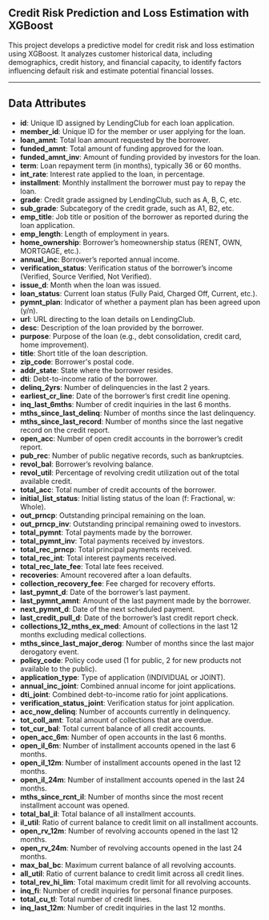 ## Credit Risk Prediction and Loss Estimation with XGBoost

This project develops a predictive model for credit risk and loss estimation using XGBoost. It analyzes customer historical data, including demographics, credit history, and financial capacity, to identify factors influencing default risk and estimate potential financial losses.

---

## Data Attributes

- **id**: Unique ID assigned by LendingClub for each loan application.
- **member_id**: Unique ID for the member or user applying for the loan.
- **loan_amnt**: Total loan amount requested by the borrower.
- **funded_amnt**: Total amount of funding approved for the loan.
- **funded_amnt_inv**: Amount of funding provided by investors for the loan.
- **term**: Loan repayment term (in months), typically 36 or 60 months.
- **int_rate**: Interest rate applied to the loan, in percentage.
- **installment**: Monthly installment the borrower must pay to repay the loan.
- **grade**: Credit grade assigned by LendingClub, such as A, B, C, etc.
- **sub_grade**: Subcategory of the credit grade, such as A1, B2, etc.
- **emp_title**: Job title or position of the borrower as reported during the loan application.
- **emp_length**: Length of employment in years.
- **home_ownership**: Borrower’s homeownership status (RENT, OWN, MORTGAGE, etc.).
- **annual_inc**: Borrower’s reported annual income.
- **verification_status**: Verification status of the borrower’s income (Verified, Source Verified, Not Verified).
- **issue_d**: Month when the loan was issued.
- **loan_status**: Current loan status (Fully Paid, Charged Off, Current, etc.).
- **pymnt_plan**: Indicator of whether a payment plan has been agreed upon (y/n).
- **url**: URL directing to the loan details on LendingClub.
- **desc**: Description of the loan provided by the borrower.
- **purpose**: Purpose of the loan (e.g., debt consolidation, credit card, home improvement).
- **title**: Short title of the loan description.
- **zip_code**: Borrower's postal code.
- **addr_state**: State where the borrower resides.
- **dti**: Debt-to-income ratio of the borrower.
- **delinq_2yrs**: Number of delinquencies in the last 2 years.
- **earliest_cr_line**: Date of the borrower’s first credit line opening.
- **inq_last_6mths**: Number of credit inquiries in the last 6 months.
- **mths_since_last_delinq**: Number of months since the last delinquency.
- **mths_since_last_record**: Number of months since the last negative record on the credit report.
- **open_acc**: Number of open credit accounts in the borrower’s credit report.
- **pub_rec**: Number of public negative records, such as bankruptcies.
- **revol_bal**: Borrower’s revolving balance.
- **revol_util**: Percentage of revolving credit utilization out of the total available credit.
- **total_acc**: Total number of credit accounts of the borrower.
- **initial_list_status**: Initial listing status of the loan (f: Fractional, w: Whole).
- **out_prncp**: Outstanding principal remaining on the loan.
- **out_prncp_inv**: Outstanding principal remaining owed to investors.
- **total_pymnt**: Total payments made by the borrower.
- **total_pymnt_inv**: Total payments received by investors.
- **total_rec_prncp**: Total principal payments received.
- **total_rec_int**: Total interest payments received.
- **total_rec_late_fee**: Total late fees received.
- **recoveries**: Amount recovered after a loan defaults.
- **collection_recovery_fee**: Fee charged for recovery efforts.
- **last_pymnt_d**: Date of the borrower’s last payment.
- **last_pymnt_amnt**: Amount of the last payment made by the borrower.
- **next_pymnt_d**: Date of the next scheduled payment.
- **last_credit_pull_d**: Date of the borrower’s last credit report check.
- **collections_12_mths_ex_med**: Amount of collections in the last 12 months excluding medical collections.
- **mths_since_last_major_derog**: Number of months since the last major derogatory event.
- **policy_code**: Policy code used (1 for public, 2 for new products not available to the public).
- **application_type**: Type of application (INDIVIDUAL or JOINT).
- **annual_inc_joint**: Combined annual income for joint applications.
- **dti_joint**: Combined debt-to-income ratio for joint applications.
- **verification_status_joint**: Verification status for joint application.
- **acc_now_delinq**: Number of accounts currently in delinquency.
- **tot_coll_amt**: Total amount of collections that are overdue.
- **tot_cur_bal**: Total current balance of all credit accounts.
- **open_acc_6m**: Number of open accounts in the last 6 months.
- **open_il_6m**: Number of installment accounts opened in the last 6 months.
- **open_il_12m**: Number of installment accounts opened in the last 12 months.
- **open_il_24m**: Number of installment accounts opened in the last 24 months.
- **mths_since_rcnt_il**: Number of months since the most recent installment account was opened.
- **total_bal_il**: Total balance of all installment accounts.
- **il_util**: Ratio of current balance to credit limit on all installment accounts.
- **open_rv_12m**: Number of revolving accounts opened in the last 12 months.
- **open_rv_24m**: Number of revolving accounts opened in the last 24 months.
- **max_bal_bc**: Maximum current balance of all revolving accounts.
- **all_util**: Ratio of current balance to credit limit across all credit lines.
- **total_rev_hi_lim**: Total maximum credit limit for all revolving accounts.
- **inq_fi**: Number of credit inquiries for personal finance purposes.
- **total_cu_tl**: Total number of credit lines.
- **inq_last_12m**: Number of credit inquiries in the last 12 months.
